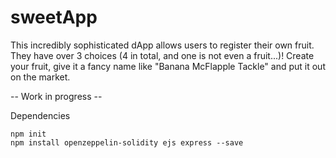# sweetApp
This incredibly sophisticated dApp allows users to register their own fruit. They have over 3 choices (4 in total, and one is not even a fruit...)!
Create your fruit, give it a fancy name like "Banana McFlapple Tackle" and put it out on the market.

-- Work in progress --

Dependencies
```
npm init
npm install openzeppelin-solidity ejs express --save
```
